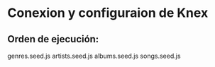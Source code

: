 # Conexion y configuraion de Knex


## Orden de ejecución:
genres.seed.js
artists.seed.js
albums.seed.js
songs.seed.js